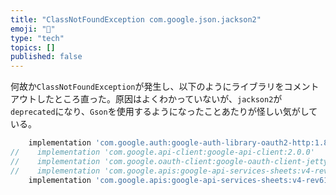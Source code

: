 ```yaml
---
title: "ClassNotFoundException com.google.json.jackson2"
emoji: "🌟"
type: "tech"
topics: []
published: false
---
```


何故か`ClassNotFoundException`が発生し、以下のようにライブラリをコメントアウトしたところ直った。原因はよくわかっていないが、`jackson2`が`deprecated`になり、`Gson`を使用するようになったことあたりが怪しい気がしている。

```build.gradle
    implementation 'com.google.auth:google-auth-library-oauth2-http:1.8.1'
//    implementation 'com.google.api-client:google-api-client:2.0.0'
//    implementation 'com.google.oauth-client:google-oauth-client-jetty:1.32.1'
//    implementation 'com.google.apis:google-api-services-sheets:v4-rev20210629-1.32.1'
    implementation 'com.google.apis:google-api-services-sheets:v4-rev614-1.18.0-rc'

```